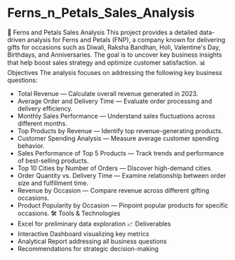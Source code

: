 # Ferns_n_Petals_Sales_Analysis
🌸 Ferns and Petals Sales Analysis
This project provides a detailed data-driven analysis for Ferns and Petals (FNP), a company known for delivering gifts for occasions such as Diwali, Raksha Bandhan, Holi, Valentine's Day, Birthdays, and Anniversaries. The goal is to uncover key business insights that help boost sales strategy and optimize customer satisfaction.
📊 Objectives
The analysis focuses on addressing the following key business questions:
- Total Revenue — Calculate overall revenue generated in 2023.
- Average Order and Delivery Time — Evaluate order processing and delivery efficiency.
- Monthly Sales Performance — Understand sales fluctuations across different months.
- Top Products by Revenue — Identify top revenue-generating products.
- Customer Spending Analysis — Measure average customer spending behavior.
- Sales Performance of Top 5 Products — Track trends and performance of best-selling products.
- Top 10 Cities by Number of Orders — Discover high-demand cities.
- Order Quantity vs. Delivery Time — Examine relationship between order size and fulfillment time.
- Revenue by Occasion — Compare revenue across different gifting occasions.
- Product Popularity by Occasion — Pinpoint popular products for specific occasions.
🛠 Tools & Technologies
- Excel for preliminary data exploration
📈 Deliverables
- Interactive Dashboard visualizing key metrics
- Analytical Report addressing all business questions
- Recommendations for strategic decision-making
